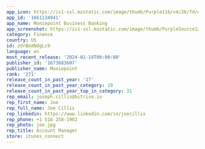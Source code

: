 ```yaml
---
app_icon: https://is1-ssl.mzstatic.com/image/thumb/Purple116/v4/26/fd/d1/26fdd146-8063-4788-8ac1-e6e9508502b8/AppIcon-0-0-1x_U007emarketing-0-10-0-85-220.png/1024x1024bb.png
app_id: '1661134941'
app_name: Moniepoint Business Banking
app_screenshot: https://is1-ssl.mzstatic.com/image/thumb/PurpleSource126/v4/0e/22/db/0e22db68-eb1f-e90f-d6e7-878b020bb8e8/4a009e1d-963d-442e-be44-513c09f0769b_1.png/1284x2778bb.png
category: Finance
country: US
id: zdrBoXNdgLc9
language: en
most_recent_release: '2024-02-14T00:00:00'
publisher_id: '1673683607'
publisher_name: Moniepoint
rank: '271'
release_count_in_past_year: '17'
release_count_in_past_year_category: 19
release_count_in_past_year_top_in_category: 31
rep_email: joseph.cillis@bitrise.io
rep_first_name: Joe
rep_full_name: Joe Cillis
rep_linkedin: https://www.linkedin.com/in/joecillis
rep_phone: +1 518-258-1902
rep_photo: joe.jpg
rep_title: Account Manager
store: itunes_connect
---
```

